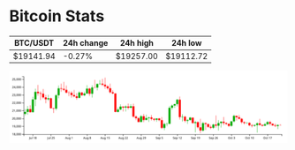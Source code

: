 # Bitcoin Stats

BTC/USDT|24h change|24h high|24h low|
|---|---|---|---|
|$19141.94|-0.27%|$19257.00|$19112.72|

<img src="./chart.svg">
